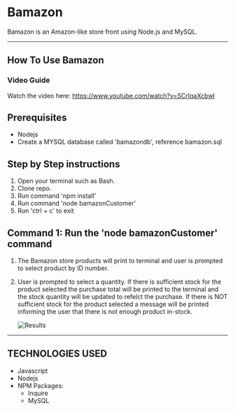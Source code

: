 # Bamazon
Bamazon is an Amazon-like store front using Node.js and MySQL.

- - -
## How To Use Bamazon
### **Video Guide**

Watch the video here: https://www.youtube.com/watch?v=SCrIqaXcbwI 

## Prerequisites
* Nodejs
* Create a MYSQL database called 'bamazondb', reference bamazon.sql

## **Step by Step instructions**

1. Open your terminal such as Bash.
2. Clone repo.
3. Run command 'npm install'
4. Run command 'node bamazonCustomer'
5. Run 'ctrl + c' to exit

## **Command 1**: Run the 'node bamazonCustomer' command
    
1. The Bamazon store products will print to terminal and user is prompted to select product by ID number.
2. User is prompted to select a quantity. If there is sufficient stock for the product selected the purchase total will be printed to the terminal and the stock quantity will be updated to refelct the purchase. If there is NOT sufficient stock for the product selected a message will be printed informing the user that there is not enough product in-stock.
    
    ![Results](/Screenshots/concert-this.PNG)

- - -

## TECHNOLOGIES USED
* Javascript
* Nodejs
* NPM Packages:
    * Inquire
    * MySQL
